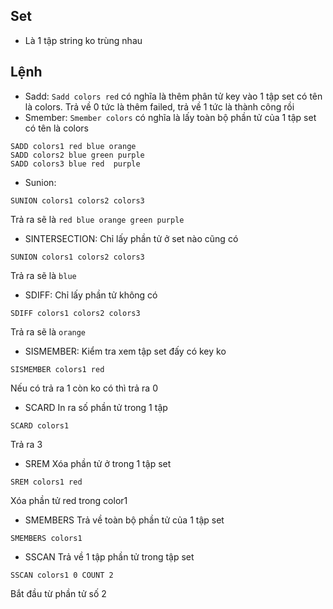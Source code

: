 ## Set
- Là 1 tập string ko trùng nhau

## Lệnh
- Sadd: `Sadd colors red` có nghĩa là thêm phân tử key vào 1 tập set có tên là colors. Trả về 0 tức là thêm failed, trả về 1 tức là thành công rồi
- Smember: `Smember colors` có nghĩa là lấy toàn bộ phần tử của 1 tập set có tên là colors


```
SADD colors1 red blue orange
SADD colors2 blue green purple
SADD colors3 blue red  purple
```

- Sunion:
```
SUNION colors1 colors2 colors3
```
Trả ra sẽ là `red blue orange green purple`


- SINTERSECTION:
Chỉ lấy phần tử ở set nào cũng có
```
SUNION colors1 colors2 colors3
```
Trả ra sẽ là `blue`

- SDIFF:
Chỉ lấy phần tử không có

```
SDIFF colors1 colors2 colors3
```
Trả ra sẽ là `orange`

- SISMEMBER:
Kiểm tra xem tập set đấy có key ko
```
SISMEMBER colors1 red
```
Nếu có trả ra 1 còn ko có thì trả ra 0

- SCARD
In ra số phần tử trong 1 tập
```
SCARD colors1
```
Trả ra 3

- SREM
Xóa phần tử ở trong 1 tập set
```
SREM colors1 red
```
Xóa phần tử red trong color1

- SMEMBERS
Trả về toàn bộ phần tử của 1 tập set
```
SMEMBERS colors1
```

- SSCAN
Trả về 1 tập phần tử trong tập set
```
SSCAN colors1 0 COUNT 2
```
Bắt đầu từ phần tử số 2